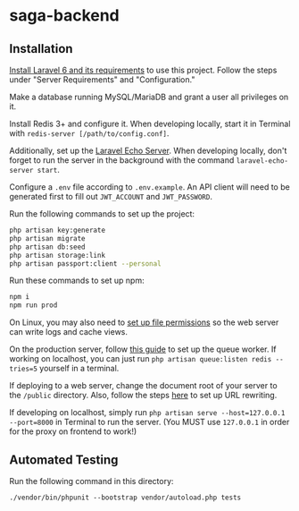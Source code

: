# saga-backend

## Installation

[Install Laravel 6 and its requirements](https://laravel.com/docs/6.x/installation#installation) to use this project. Follow the steps under "Server Requirements" and "Configuration."

Make a database running MySQL/MariaDB and grant a user all privileges on it.

Install Redis 3+ and configure it. When developing locally, start it in Terminal with `redis-server [/path/to/config.conf]`.

Additionally, set up the [Laravel Echo Server](https://github.com/tlaverdure/laravel-echo-server). When developing locally, don't forget to run the server in the background with the command `laravel-echo-server start`.

Configure a `.env` file according to `.env.example`. An API client will need to be generated first to fill out `JWT_ACCOUNT` and `JWT_PASSWORD`.

Run the following commands to set up the project:

```sh
php artisan key:generate
php artisan migrate
php artisan db:seed
php artisan storage:link
php artisan passport:client --personal
```

Run these commands to set up npm:

```sh
npm i
npm run prod
```

On Linux, you may also need to [set up file permissions](https://stackoverflow.com/questions/30639174/how-to-set-up-file-permissions-for-laravel-5-and-others#37266353) so the web server can write logs and cache views.

On the production server, follow [this guide](https://laravel.com/docs/6.x/queues#supervisor-configuration) to set up the queue worker. If working on localhost, you can just run `php artisan queue:listen redis --tries=5` yourself in a terminal.

If deploying to a web server, change the document root of your server to the `/public` directory. Also, follow the steps [here](https://laravel.com/docs/6.x/installation#web-server-configuration) to set up URL rewriting.

If developing on localhost, simply run `php artisan serve --host=127.0.0.1 --port=8000` in Terminal to run the server. (You MUST use `127.0.0.1` in order for the proxy on frontend to work!)

## Automated Testing

Run the following command in this directory:

`./vendor/bin/phpunit --bootstrap vendor/autoload.php tests`
